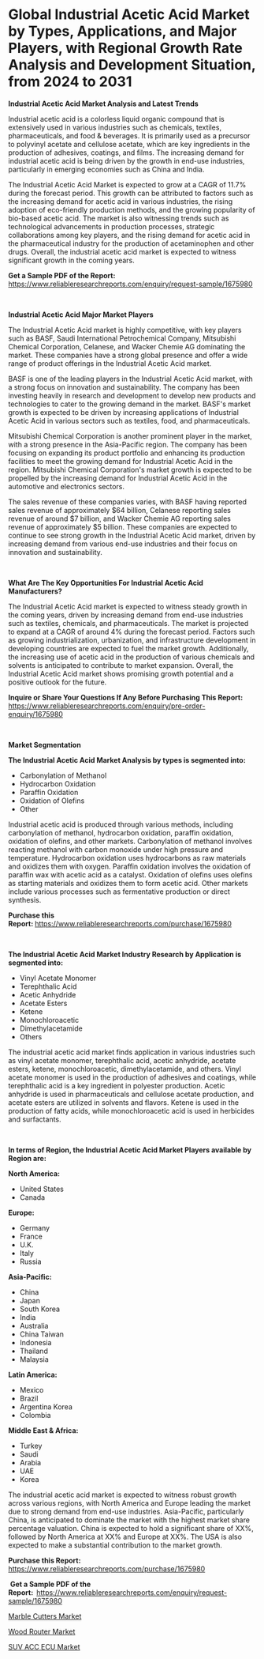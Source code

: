 <p><h1>Global Industrial Acetic Acid Market by Types, Applications, and Major Players, with Regional Growth Rate Analysis and Development Situation, from 2024 to 2031</h1></p><p><strong>Industrial Acetic Acid Market Analysis and Latest Trends</strong></p>
<p><p>Industrial acetic acid is a colorless liquid organic compound that is extensively used in various industries such as chemicals, textiles, pharmaceuticals, and food & beverages. It is primarily used as a precursor to polyvinyl acetate and cellulose acetate, which are key ingredients in the production of adhesives, coatings, and films. The increasing demand for industrial acetic acid is being driven by the growth in end-use industries, particularly in emerging economies such as China and India.</p><p>The Industrial Acetic Acid Market is expected to grow at a CAGR of 11.7% during the forecast period. This growth can be attributed to factors such as the increasing demand for acetic acid in various industries, the rising adoption of eco-friendly production methods, and the growing popularity of bio-based acetic acid. The market is also witnessing trends such as technological advancements in production processes, strategic collaborations among key players, and the rising demand for acetic acid in the pharmaceutical industry for the production of acetaminophen and other drugs. Overall, the industrial acetic acid market is expected to witness significant growth in the coming years.</p></p>
<p><strong>Get a Sample PDF of the Report:&nbsp;</strong> <a href="https://www.reliableresearchreports.com/enquiry/request-sample/1675980">https://www.reliableresearchreports.com/enquiry/request-sample/1675980</a></p>
<p>&nbsp;</p>
<p><strong>Industrial Acetic Acid Major Market Players</strong></p>
<p><p>The Industrial Acetic Acid market is highly competitive, with key players such as BASF, Saudi International Petrochemical Company, Mitsubishi Chemical Corporation, Celanese, and Wacker Chemie AG dominating the market. These companies have a strong global presence and offer a wide range of product offerings in the Industrial Acetic Acid market.</p><p>BASF is one of the leading players in the Industrial Acetic Acid market, with a strong focus on innovation and sustainability. The company has been investing heavily in research and development to develop new products and technologies to cater to the growing demand in the market. BASF's market growth is expected to be driven by increasing applications of Industrial Acetic Acid in various sectors such as textiles, food, and pharmaceuticals.</p><p>Mitsubishi Chemical Corporation is another prominent player in the market, with a strong presence in the Asia-Pacific region. The company has been focusing on expanding its product portfolio and enhancing its production facilities to meet the growing demand for Industrial Acetic Acid in the region. Mitsubishi Chemical Corporation's market growth is expected to be propelled by the increasing demand for Industrial Acetic Acid in the automotive and electronics sectors.</p><p>The sales revenue of these companies varies, with BASF having reported sales revenue of approximately $64 billion, Celanese reporting sales revenue of around $7 billion, and Wacker Chemie AG reporting sales revenue of approximately $5 billion. These companies are expected to continue to see strong growth in the Industrial Acetic Acid market, driven by increasing demand from various end-use industries and their focus on innovation and sustainability.</p></p>
<p>&nbsp;</p>
<p><strong>What Are The Key Opportunities For Industrial Acetic Acid Manufacturers?</strong></p>
<p><p>The Industrial Acetic Acid market is expected to witness steady growth in the coming years, driven by increasing demand from end-use industries such as textiles, chemicals, and pharmaceuticals. The market is projected to expand at a CAGR of around 4% during the forecast period. Factors such as growing industrialization, urbanization, and infrastructure development in developing countries are expected to fuel the market growth. Additionally, the increasing use of acetic acid in the production of various chemicals and solvents is anticipated to contribute to market expansion. Overall, the Industrial Acetic Acid market shows promising growth potential and a positive outlook for the future.</p></p>
<p><strong>Inquire or Share Your Questions If Any Before Purchasing This Report:</strong> <a href="https://www.reliableresearchreports.com/enquiry/pre-order-enquiry/1675980">https://www.reliableresearchreports.com/enquiry/pre-order-enquiry/1675980</a></p>
<p>&nbsp;</p>
<p><strong>Market Segmentation</strong></p>
<p><strong>The Industrial Acetic Acid Market Analysis by types is segmented into:</strong></p>
<p><ul><li>Carbonylation of Methanol</li><li>Hydrocarbon Oxidation</li><li>Paraffin Oxidation</li><li>Oxidation of Olefins</li><li>Other</li></ul></p>
<p><p>Industrial acetic acid is produced through various methods, including carbonylation of methanol, hydrocarbon oxidation, paraffin oxidation, oxidation of olefins, and other markets. Carbonylation of methanol involves reacting methanol with carbon monoxide under high pressure and temperature. Hydrocarbon oxidation uses hydrocarbons as raw materials and oxidizes them with oxygen. Paraffin oxidation involves the oxidation of paraffin wax with acetic acid as a catalyst. Oxidation of olefins uses olefins as starting materials and oxidizes them to form acetic acid. Other markets include various processes such as fermentative production or direct synthesis.</p></p>
<p><strong>Purchase this Report:&nbsp;</strong><a href="https://www.reliableresearchreports.com/purchase/1675980">https://www.reliableresearchreports.com/purchase/1675980</a></p>
<p>&nbsp;</p>
<p><strong>The Industrial Acetic Acid Market Industry Research by Application is segmented into:</strong></p>
<p><ul><li>Vinyl Acetate Monomer</li><li>Terephthalic Acid</li><li>Acetic Anhydride</li><li>Acetate Esters</li><li>Ketene</li><li>Monochloroacetic</li><li>Dimethylacetamide</li><li>Others</li></ul></p>
<p><p>The industrial acetic acid market finds application in various industries such as vinyl acetate monomer, terephthalic acid, acetic anhydride, acetate esters, ketene, monochloroacetic, dimethylacetamide, and others. Vinyl acetate monomer is used in the production of adhesives and coatings, while terephthalic acid is a key ingredient in polyester production. Acetic anhydride is used in pharmaceuticals and cellulose acetate production, and acetate esters are utilized in solvents and flavors. Ketene is used in the production of fatty acids, while monochloroacetic acid is used in herbicides and surfactants.</p></p>
<p>&nbsp;</p>
<p><strong>In terms of Region, the Industrial Acetic Acid Market Players available by Region are:</strong></p>
<p>
    <p> <strong> North America: </strong>
        <ul>
            <li>United States</li>
            <li>Canada</li>
        </ul>
        </p> 
    <p> <strong> Europe: </strong>
        <ul>
            <li>Germany</li>
            <li>France</li>
            <li>U.K.</li>
            <li>Italy</li>
            <li>Russia</li>
        </ul>
        </p> 
    <p> <strong> Asia-Pacific: </strong>
        <ul>
            <li>China</li>
            <li>Japan</li>
            <li>South Korea</li>
            <li>India</li>
            <li>Australia</li>
            <li>China Taiwan</li>
            <li>Indonesia</li>
            <li>Thailand</li>
            <li>Malaysia</li>
        </ul>
        </p> 
    <p> <strong> Latin America: </strong>
        <ul>
            <li>Mexico</li>
            <li>Brazil</li>
            <li>Argentina Korea</li>
            <li>Colombia</li>
        </ul>
        </p> 
    <p> <strong> Middle East & Africa: </strong>
        <ul>
            <li>Turkey</li>
            <li>Saudi</li>
            <li>Arabia</li>
            <li>UAE</li>
            <li>Korea</li>
        </ul>
    </p>
    </p>
<p><p>The industrial acetic acid market is expected to witness robust growth across various regions, with North America and Europe leading the market due to strong demand from end-use industries. Asia-Pacific, particularly China, is anticipated to dominate the market with the highest market share percentage valuation. China is expected to hold a significant share of XX%, followed by North America at XX% and Europe at XX%. The USA is also expected to make a substantial contribution to the market growth.</p></p>
<p><strong>Purchase this Report: </strong><a href="https://www.reliableresearchreports.com/purchase/1675980">https://www.reliableresearchreports.com/purchase/1675980</a></p>
<p>&nbsp;<strong>Get a Sample PDF of the Report:&nbsp;&nbsp;</strong><a href="https://www.reliableresearchreports.com/enquiry/request-sample/1675980">https://www.reliableresearchreports.com/enquiry/request-sample/1675980</a></p>
<p><strong></strong></p>
<p><p><a href="https://view.publitas.com/reportprime-1/global-marble-cutters-market-size-and-market-trends-insights-and-projections-from-2023-to-2030/">Marble Cutters Market</a></p><p><a href="https://view.publitas.com/reportprime-1/wood-router-market-insights-market-players-and-forecast-till-2030/">Wood Router Market</a></p><p><a href="https://view.publitas.com/reportprime-1/suv-acc-ecu-market-research-report-provides-critical-insights-that-can-help-shape-business-development-and-investment-strategies/">SUV ACC ECU Market</a></p></p>
